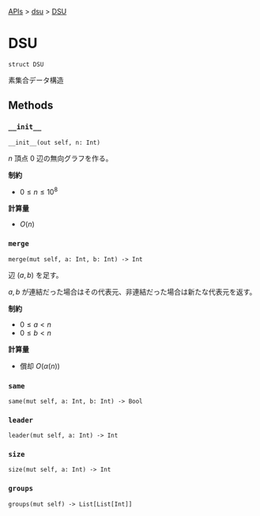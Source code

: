 [APIs](../index.md) > [dsu](./index.md) > [DSU]()

# DSU

```
struct DSU
```

素集合データ構造

## Methods

### `__init__`

```
__init__(out self, n: Int)
```

$`n`$ 頂点 $`0`$ 辺の無向グラフを作る。

**制約**

- $`0 \le n \le 10^8`$

**計算量**

- $`O(n)`$

### `merge`

```
merge(mut self, a: Int, b: Int) -> Int
```

辺 $`(a, b)`$ を足す。

$`a, b`$ が連結だった場合はその代表元、非連結だった場合は新たな代表元を返す。

**制約**

- $`0 \le a \lt n`$
- $`0 \le b \lt n`$

**計算量**

- 償却 $`O(\alpha(n))`$

### `same`

```
same(mut self, a: Int, b: Int) -> Bool
```

### `leader`

```
leader(mut self, a: Int) -> Int
```

### `size`

```
size(mut self, a: Int) -> Int
```

### `groups`

```
groups(mut self) -> List[List[Int]]
```

